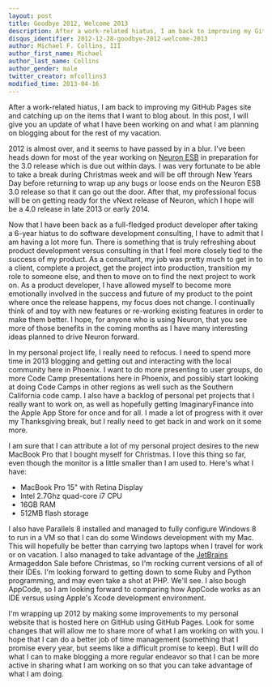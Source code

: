 ```yaml
---
layout: post
title: Goodbye 2012, Welcome 2013
description: After a work-related hiatus, I am back to improving my GitHub Pages site and catching up on the items that I want to blog about. In this post, I will give you an update of what I have been working on and what I am planning on blogging about for the rest of my vacation.
disqus_identifier: 2012-12-28-goodbye-2012-welcome-2013
author: Michael F. Collins, III
author_first_name: Michael
author_last_name: Collins
author_gender: male
twitter_creator: mfcollins3
modified_time: 2013-04-16
---
```

After a work-related hiatus, I am back to improving my GitHub Pages site and catching up on the items that I want to blog about. In this post, I will give you an update of what I have been working on and what I am planning on blogging about for the rest of my vacation.

<!--more-->

2012 is almost over, and it seems to have passed by in a blur. I've been heads down for most of the year working on [Neuron ESB](http://www.neuronesb.com) in preparation for the 3.0 release which is due out within days. I was very fortunate to be able to take a break during Christmas week and will be off through New Years Day before returning to wrap up any bugs or loose ends on the Neuron ESB 3.0 release so that it can go out the door. After that, my professional focus will be on getting ready for the vNext release of Neuron, which I hope will be a 4.0 release in late 2013 or early 2014.

Now that I have been back as a full-fledged product developer after taking a 6-year hiatus to do software development consulting, I have to admit that I am having a lot more fun. There is something that is truly refreshing about product development versus consulting in that I feel more closely tied to the success of my product. As a consultant, my job was pretty much to get in to a client, complete a project, get the project into production, transition my role to someone else, and then to move on to find the next project to work on. As a product developer, I have allowed myself to become more emotionally involved in the success and future of my product to the point where once the release happens, my focus does not change. I continually think of and toy with new features or re-working existing features in order to make them better. I hope, for anyone who is using Neuron, that you see more of those benefits in the coming months as I have many interesting ideas planned to drive Neuron forward.

In my personal project life, I really need to refocus. I need to spend more time in 2013 blogging and getting out and interacting with the local community here in Phoenix. I want to do more presenting to user groups, do more Code Camp presentations here in Phoenix, and possibly start looking at doing Code Camps in other regions as well such as the Southern California code camp. I also have a backlog of personal pet projects that I really want to work on, as well as hopefully getting ImaginaryFinance into the Apple App Store for once and for all. I made a lot of progress with it over my Thanksgiving break, but I really need to get back in and work on it some more.

I am sure that I can attribute a lot of my personal project desires to the new MacBook Pro that I bought myself for Christmas. I love this thing so far, even though the monitor is a little smaller than I am used to. Here's what I have:

* MacBook Pro 15" with Retina Display
* Intel 2.7Ghz quad-core i7 CPU
* 16GB RAM
* 512MB flash storage

I also have Parallels 8 installed and managed to fully configure Windows 8 to run in a VM so that I can do some Windows development with my Mac. This will hopefully be better than carrying two laptops when I travel for work or on vacation. I also managed to take advantage of the [JetBrains](http://www.jetbrains.com) Armageddon Sale before Christmas, so I'm rocking current versions of all of their IDEs. I'm looking forward to getting down to some Ruby and Python programming, and may even take a shot at PHP. We'll see. I also bough AppCode, so I am looking forward to comparing how AppCode works as an IDE versus using Apple's Xcode development environment.

I'm wrapping up 2012 by making some improvements to my personal website that is hosted here on GitHub using GitHub Pages. Look for some changes that will allow me to share more of what I am working on with you. I hope that I can do a better job of time management (something that I promise every year, but seems like a difficult promise to keep). But I will do what I can to make blogging a more regular endeavor so that I can be more active in sharing what I am working on so that you can take advantage of what I am doing.
